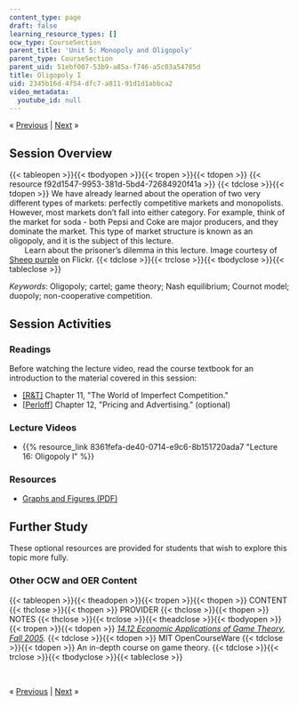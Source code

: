 ```yaml
---
content_type: page
draft: false
learning_resource_types: []
ocw_type: CourseSection
parent_title: 'Unit 5: Monopoly and Oligopoly'
parent_type: CourseSection
parent_uid: 51ebf007-53b9-a85a-f746-a5c03a54785d
title: Oligopoly I
uid: 2345b16d-4f54-dfc7-a811-91d1d1abbca2
video_metadata:
  youtube_id: null
---
```

« [Previous](./resolveuid/50af805fc0a0d661779cf0c42425f15d) | [Next](./resolveuid/6646396a08af4e2f2e6c5cd67f11bcf9) »

## Session Overview

{{< tableopen >}}{{< tbodyopen >}}{{< tropen >}}{{< tdopen >}}
{{< resource f92d1547-9953-381d-5bd4-72684920f41a >}}
{{< tdclose >}}{{< tdopen >}}
We have already learned about the operation of two very different types of markets: perfectly competitive markets and monopolists. However, most markets don’t fall into either category. For example, think of the market for soda - both Pepsi and Coke are major producers, and they dominate the market. This type of market structure is known as an oligopoly, and it is the subject of this lecture.  
       Learn about the prisoner’s dilemma in this lecture. Image courtesy of [Sheep purple](http://www.flickr.com/photos/sheeppurple/2665016444/) on Flickr.
{{< tdclose >}}{{< trclose >}}{{< tbodyclose >}}{{< tableclose >}}

*Keywords*: Oligopoly; cartel; game theory; Nash equilibrium; Cournot model; duopoly; non-cooperative competition.

## Session Activities

### Readings

Before watching the lecture video, read the course textbook for an introduction to the material covered in this session:

- [\[R&T\]](./resolveuid/8abb293b49d8047a3f3674bfa02e78f7#_R_T_) Chapter 11, "The World of Imperfect Competition."
- \[[Perloff](./resolveuid/8abb293b49d8047a3f3674bfa02e78f7#_Perloff_)\] Chapter 12, "Pricing and Advertising." (optional)

### Lecture Videos

- {{% resource_link 8361fefa-de40-0714-e9c6-8b151720ada7 "Lecture 16: Oligopoly I" %}}

### Resources

- [Graphs and Figures (PDF)](./resolveuid/c88ccce808be3e7e719650baa4f7cce0)

## Further Study

These optional resources are provided for students that wish to explore this topic more fully.

### Other OCW and OER Content

{{< tableopen >}}{{< theadopen >}}{{< tropen >}}{{< thopen >}}
CONTENT
{{< thclose >}}{{< thopen >}}
PROVIDER
{{< thclose >}}{{< thopen >}}
NOTES
{{< thclose >}}{{< trclose >}}{{< theadclose >}}{{< tbodyopen >}}{{< tropen >}}{{< tdopen >}}
[*14.12 Economic Applications of Game Theory, Fall 2005*](./resolveuid/9c8d2d880e3431a1471f558c9bb0b5ef)*.*
{{< tdclose >}}{{< tdopen >}}
MIT OpenCourseWare
{{< tdclose >}}{{< tdopen >}}
An in-depth course on game theory.
{{< tdclose >}}{{< trclose >}}{{< tbodyclose >}}{{< tableclose >}}

 

« [Previous](./resolveuid/50af805fc0a0d661779cf0c42425f15d) | [Next](./resolveuid/6646396a08af4e2f2e6c5cd67f11bcf9) »